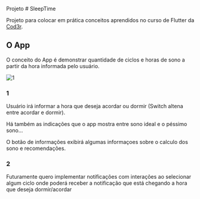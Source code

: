 Projeto # SleepTime

Projeto para colocar em prática conceitos aprendidos no curso de Flutter da [Cod3r](https://www.udemy.com/course/curso-flutter/).

## O App
O conceito do App é demonstrar quantidade de ciclos e horas de sono a partir da hora informada pelo usuário.

![1](https://user-images.githubusercontent.com/20244570/108010639-1a55f680-6fe4-11eb-9b74-996b53ebdcb4.PNG)

### 1
Usuário irá informar a hora que deseja acordar ou dormir (Switch altena entre acordar e dormir).

Há também as indicações que o app mostra entre sono ideal e o péssimo sono...

O botão de informações exibirá algumas informaçoes sobre o calculo dos sono e recomendações.

### 2
Futuramente quero implementar notificações com interações ao selecionar algum ciclo onde poderá receber a notificação que está chegando a hora que deseja dormir/acordar

